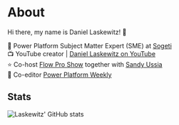 # About
Hi there, my name is Daniel Laskewitz! 👋

💼 Power Platform Subject Matter Expert (SME) at [Sogeti](https://www.sogeti.nl/)  
📺 YouTube creator | [Daniel Laskewitz on YouTube](https://youtube.com/daniellaskewitz)  
⭐ Co-host [Flow Pro Show](https://www.youtube.com/flowproshow) together with [Sandy Ussia](https://twitter.com/SandyU)  
📰 Co-editor [Power Platform Weekly](https://www.ppweekly.com/)  

## Stats
![Laskewitz' GitHub stats](https://github-readme-stats.vercel.app/api?username=laskewitz)
